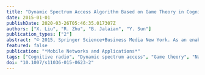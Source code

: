 ```yaml
---
title: "Dynamic Spectrum Access Algorithm Based on Game Theory in Cognitive Radio Networks"
date: 2015-01-01
publishDate: 2020-03-26T05:46:35.017307Z
authors: ["X. Liu", "R. Zhu", "B. Jalaian", "Y. Sun"]
publication_types: ["2"]
abstract: "© 2015, Springer Science+Business Media New York. As an enabling technology for dynamic spectrum access (DSA), cognitive radio (CR) is widely regarded as one of the most promising technologies for future the fifth generation (5G) wireless communications. Although there have been significant prior researches to combat interference on primary users (PUs), the problem of mitigating mutual interference between secondary users (SUs), -which is tightly coupled with SU's spectrum leasing- is still not understood well. This paper proposes a DSA algorithm based on game theory, which jointly performs spectrum leasing and interference mitigation among SUs. The problem is modeled as an oligopolistic competition using Stackelberg model. We have carefully studied the SU's spectrum utilization behavior with respect to various criteria of the proposed game theoretic model. Simulation results shows that, Compared with Cournot game model, the proposed scheme enables SUs to efficiently utilize the licensed spectrum shared with PUs in a dynamic environment while maximizing the spectrum utilization."
featured: false
publication: "*Mobile Networks and Applications*"
tags: ["Cognitive radio", "Dynamic spectrum access", "Game theory", "Nash equilibrium"]
doi: "10.1007/s11036-015-0623-2"
---
```


